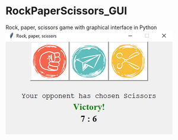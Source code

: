 # RockPaperScissors_GUI
Rock, paper, scissors game with graphical interface in Python
![](images/Screenshot.png)
